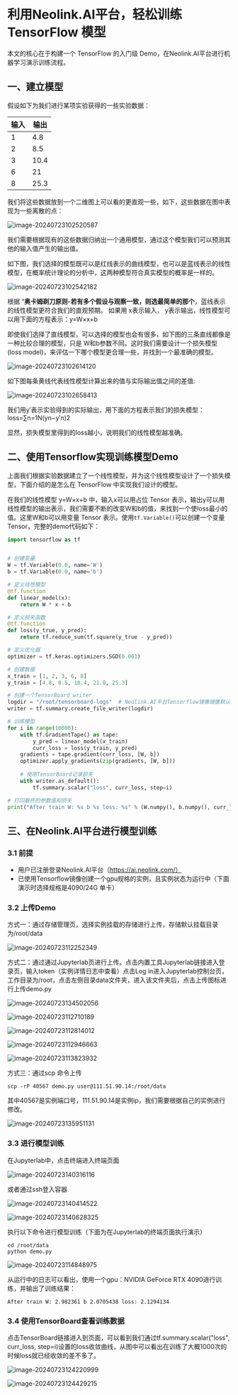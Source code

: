 # 利用Neolink.AI平台，轻松训练 TensorFlow 模型

本文的核心在于构建一个 TensorFlow 的入门级 Demo，在Neolink.AI平台进行机器学习演示训练流程。

## 一、建立模型

假设如下为我们进行某项实验获得的一些实验数据：

| 输入 | 输出 |
| ---- | ---- |
| 1    | 4.8  |
| 2    | 8.5  |
| 3    | 10.4 |
| 6    | 21   |
| 8    | 25.3 |

我们将这些数据放到一个二维图上可以看的更直观一些，如下，这些数据在图中表现为一些离散的点：

![image-20240723102520587](../assets/image-20240723102520587.png)

我们需要根据现有的这些数据归纳出一个通用模型，通过这个模型我们可以预测其他的输入值产生的输出值。

如下图，我们选择的模型既可以是红线表示的曲线模型，也可以是蓝线表示的线性模型，在概率统计理论的分析中，这两种模型符合真实模型的概率是一样的。

![image-20240723102542182](../assets/image-20240723102542182.png)

根据 “**奥卡姆剃刀原则-若有多个假设与观察一致，则选最简单的那个**，蓝线表示的线性模型更符合我们的直观预期。
如果用 x表示输入， y表示输出，线性模型可以用下面的方程表示：y=W×x+b

即使我们选择了直线模型，可以选择的模型也会有很多，如下图的三条直线都像是一种比较合理的模型，只是 W和b参数不同。这时我们需要设计一个损失模型(loss model)，来评估一下哪个模型更合理一些，并找到一个最准确的模型。

![image-20240723102614120](../assets/image-20240723102614120.png)

如下图每条黄线代表线性模型计算出来的值与实际输出值之间的差值:

![image-20240723102658413](../assets/image-20240723102658413.png)

我们用y′表示实验得到的实际输出，用下面的方程表示我们的损失模型：loss=∑n=1N(yn−y′n)2

显然，损失模型里得到的loss越小，说明我们的线性模型越准确。

## 二、使用Tensorflow实现训练模型Demo

上面我们根据实验数据建立了一个线性模型，并为这个线性模型设计了一个损失模型，下面介绍的是怎么在 TensorFlow 中实现我们设计的模型。

在我们的线性模型 y=W×x+b 中，输入x可以用占位 Tensor 表示，输出y可以用线性模型的输出表示，我们需要不断的改变W和b的值，来找到一个使loss最小的值。这里W和b可以用变量 Tensor 表示。使用`tf.Variable()`可以创建一个变量 Tensor，完整的demo代码如下：

```python
import tensorflow as tf


# 创建变量
W = tf.Variable(0.0, name='W')
b = tf.Variable(0.0, name='b')

# 定义线性模型
@tf.function
def linear_model(x):
    return W * x + b

# 定义损失函数
@tf.function
def loss(y_true, y_pred):
    return tf.reduce_sum(tf.square(y_true - y_pred))

# 定义优化器
optimizer = tf.keras.optimizers.SGD(0.001)

# 创建数据
x_train = [1, 2, 3, 6, 8]
y_train = [4.8, 8.5, 10.4, 21.0, 25.3]

# 创建一个TensorBoard writer
logdir = "/root/tensorboard-logs"  # Neolink.AI平台Tensorflow镜像镜像默认指定的tensorboard-logs地址
writer = tf.summary.create_file_writer(logdir)

# 训练模型
for i in range(10000):
    with tf.GradientTape() as tape:
        y_pred = linear_model(x_train)
        curr_loss = loss(y_train, y_pred)
    gradients = tape.gradient(curr_loss, [W, b])
    optimizer.apply_gradients(zip(gradients, [W, b]))
    
    # 使用TensorBoard记录损失
    with writer.as_default():
        tf.summary.scalar("loss", curr_loss, step=i)

# 打印最终的参数值和损失
print("After train W: %s b %s loss: %s" % (W.numpy(), b.numpy(), curr_loss.numpy()))
```

## 三、在Neolink.AI平台进行模型训练

### 3.1 前提

- 用户已注册登录Neolink.AI平台（https://ai.neolink.com/）
- 已使用Tensorflow镜像创建一个gpu规格的实例，且实例状态为运行中（下面演示时选择规格是4090/24G 单卡）

### 3.2 上传Demo

方式一：通过存储管理页，选择实例挂载的存储进行上传，存储默认挂载目录为/root/data

![image-20240723112252349](../assets/image-20240723112252349.png)

方式二：通过通过Jupyterlab页进行上传。点击内置工具Jupyterlab链接进入登录页，输入token（实例详情日志中查看）点击Log in进入Jupyterlab控制台页，工作目录为/root，点击左侧目录data文件夹，进入该文件夹后，点击上传图标进行上传demo.py

![image-20240723134502056](../assets/image-20240723134502056.png)

![image-20240723112710189](../assets/image-20240723112710189.png)

![image-20240723112814012](../assets/image-20240723112814012.png) 

![image-20240723112946663](../assets/image-20240723112946663.png)

![image-20240723113823932](../assets/image-20240723113823932.png)

方式三：通过scp 命令上传

[NEOLINK.AI用户手册-数据传输]: https://ai.neolink.com/docs/DataStorage/data%20transmission

```shell
scp -rP 40567 demo.py user@111.51.90.14:/root/data
```

其中40567是实例端口号，111.51.90.14是实例ip，我们需要根据自己的实例进行修改。

![image-20240723135951131](../assets/image-20240723135951131.png)

### 3.3 进行模型训练

在Jupyterlab中，点击终端进入终端页面

![image-20240723140316116](../assets/image-20240723140316116.png)

或者通过ssh登入容器

![image-20240723140414522](../assets/image-20240723140414522.png)

![image-20240723140628325](../assets/image-20240723140628325.png)

执行以下命令进行模型训练（下面为在Jupyterlab的终端页面执行演示）

```shell
cd /root/data
python demo.py
```

![image-20240723114848975](../assets/image-20240723114848975.png)

从运行中的日志可以看出，使用一个gpu：NVIDIA GeForce RTX 4090进行训练，并输出了训练结果：

```
After train W: 2.982361 b 2.0705438 loss: 2.1294134
```

### 3.4 使用TensorBoard查看训练数据

点击TensorBoard链接进入到页面，可以看到我们通过tf.summary.scalar("loss", curr_loss, step=i)设置的loss收敛曲线，从图中可以看出在训练了大概1000次的时候loss就已经收敛的差不多了。

![image-20240723124220999](../assets/image-20240723124220999.png)

![image-20240723124429215](../assets/image-20240723124429215.png)